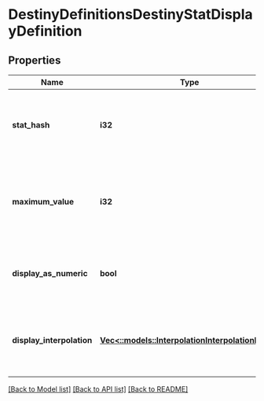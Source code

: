 # DestinyDefinitionsDestinyStatDisplayDefinition

## Properties
Name | Type | Description | Notes
------------ | ------------- | ------------- | -------------
**stat_hash** | **i32** | The hash identifier for the stat being transformed into a Display stat.  Use it to look up the DestinyStatDefinition, or key into a DestinyInventoryItemDefinition&#39;s stats property. | [optional] [default to null]
**maximum_value** | **i32** | Regardless of the output of interpolation, this is the maximum possible value that the stat can be. It should also be used as the upper bound for displaying the stat as a progress bar (the minimum always being 0) | [optional] [default to null]
**display_as_numeric** | **bool** | If this is true, the stat should be displayed as a number. Otherwise, display it as a progress bar. Or, you know, do whatever you want. There&#39;s no displayAsNumeric police. | [optional] [default to null]
**display_interpolation** | [**Vec<::models::InterpolationInterpolationPoint>**](Interpolation.InterpolationPoint.md) | The interpolation table representing how the Investment Stat is transformed into a Display Stat.   See DestinyStatDefinition for a description of the stages of stat transformation. | [optional] [default to null]

[[Back to Model list]](../README.md#documentation-for-models) [[Back to API list]](../README.md#documentation-for-api-endpoints) [[Back to README]](../README.md)


